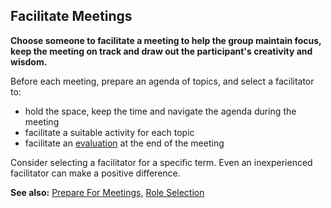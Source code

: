 ## Facilitate Meetings

**Choose someone to facilitate a meeting to help the group maintain focus, keep the meeting on track and draw out the participant's creativity and wisdom.**

Before each meeting, prepare an agenda of topics, and select a facilitator to:

-   hold the space, keep the time and navigate the agenda during the meeting
-   facilitate a suitable activity for each topic
-   facilitate an [evaluation](section:evaluate-meetings) at the end of the meeting

Consider selecting a facilitator for a specific term. Even an inexperienced facilitator can make a positive difference.

**See also:** [Prepare For Meetings](section:prepare-for-meetings), [Role Selection](section:role-selection)
